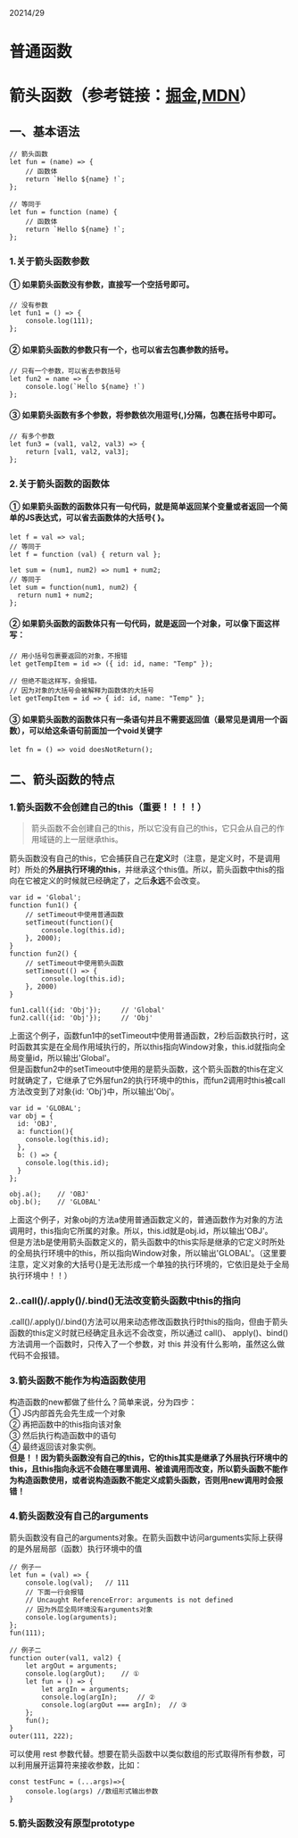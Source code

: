 20214/29
# 普通函数
# 箭头函数（参考链接：[掘金](https://juejin.cn/post/6844903805960585224),[MDN](https://developer.mozilla.org/zh-CN/docs/Web/JavaScript/Reference/Functions/Arrow_functions)）
## 一、基本语法
```
// 箭头函数
let fun = (name) => {
    // 函数体
    return `Hello ${name} !`;
};

// 等同于
let fun = function (name) {
    // 函数体
    return `Hello ${name} !`;
};
```
### 1.关于箭头函数参数  
#### ① 如果箭头函数没有参数，直接写一个空括号即可。
```
// 没有参数
let fun1 = () => {
    console.log(111);
};
```
#### ② 如果箭头函数的参数只有一个，也可以省去包裹参数的括号。
```
// 只有一个参数，可以省去参数括号
let fun2 = name => {
    console.log(`Hello ${name} !`)
};
```
#### ③ 如果箭头函数有多个参数，将参数依次用逗号(,)分隔，包裹在括号中即可。
```
// 有多个参数
let fun3 = (val1, val2, val3) => {
    return [val1, val2, val3];
};
```
### 2.关于箭头函数的函数体
#### ① 如果箭头函数的函数体只有一句代码，就是简单返回某个变量或者返回一个简单的JS表达式，可以省去函数体的大括号{ }。
```
let f = val => val;
// 等同于
let f = function (val) { return val };

let sum = (num1, num2) => num1 + num2;
// 等同于
let sum = function(num1, num2) {
  return num1 + num2;
};
```
#### ② 如果箭头函数的函数体只有一句代码，就是返回一个对象，可以像下面这样写：
```
// 用小括号包裹要返回的对象，不报错
let getTempItem = id => ({ id: id, name: "Temp" });

// 但绝不能这样写，会报错。
// 因为对象的大括号会被解释为函数体的大括号
let getTempItem = id => { id: id, name: "Temp" };
```
#### ③ 如果箭头函数的函数体只有一条语句并且不需要返回值（最常见是调用一个函数），可以给这条语句前面加一个void关键字
```
let fn = () => void doesNotReturn();
```
## 二、箭头函数的特点
### 1.箭头函数不会创建自己的this（重要！！！！）
>箭头函数不会创建自己的this，所以它没有自己的this，它只会从自己的作用域链的上一层继承this。

箭头函数没有自己的this，它会捕获自己在**定义**时（注意，是定义时，不是调用时）所处的**外层执行环境的this**，并继承这个this值。所以，箭头函数中this的指向在它被定义的时候就已经确定了，之后**永远**不会改变。  
```
var id = 'Global';
function fun1() {
    // setTimeout中使用普通函数
    setTimeout(function(){
        console.log(this.id);
    }, 2000);
}
function fun2() {
    // setTimeout中使用箭头函数
    setTimeout(() => {
        console.log(this.id);
    }, 2000)
}

fun1.call({id: 'Obj'});     // 'Global'
fun2.call({id: 'Obj'});     // 'Obj'
```
上面这个例子，函数fun1中的setTimeout中使用普通函数，2秒后函数执行时，这时函数其实是在全局作用域执行的，所以this指向Window对象，this.id就指向全局变量id，所以输出'Global'。  
但是函数fun2中的setTimeout中使用的是箭头函数，这个箭头函数的this在定义时就确定了，它继承了它外层fun2的执行环境中的this，而fun2调用时this被call方法改变到了对象{id: 'Obj'}中，所以输出'Obj'。

```
var id = 'GLOBAL';
var obj = {
  id: 'OBJ',
  a: function(){
    console.log(this.id);
  },
  b: () => {
    console.log(this.id);
  }
};

obj.a();    // 'OBJ'
obj.b();    // 'GLOBAL'
```
上面这个例子，对象obj的方法a使用普通函数定义的，普通函数作为对象的方法调用时，this指向它所属的对象。所以，this.id就是obj.id，所以输出'OBJ'。  
但是方法b是使用箭头函数定义的，箭头函数中的this实际是继承的它定义时所处的全局执行环境中的this，所以指向Window对象，所以输出'GLOBAL'。（这里要注意，定义对象的大括号{}是无法形成一个单独的执行环境的，它依旧是处于全局执行环境中！！）
### 2..call()/.apply()/.bind()无法改变箭头函数中this的指向
.call()/.apply()/.bind()方法可以用来动态修改函数执行时this的指向，但由于箭头函数的this定义时就已经确定且永远不会改变，所以通过 call()、 apply()、bind() 方法调用一个函数时，只传入了一个参数，对 this 并没有什么影响，虽然这么做代码不会报错。  
### 3.箭头函数不能作为构造函数使用
构造函数的new都做了些什么？简单来说，分为四步：  
 ① JS内部首先会先生成一个对象  
 ② 再把函数中的this指向该对象  
 ③ 然后执行构造函数中的语句  
 ④ 最终返回该对象实例。  
 **但是！！因为箭头函数没有自己的this，它的this其实是继承了外层执行环境中的this，且this指向永远不会随在哪里调用、被谁调用而改变，所以箭头函数不能作为构造函数使用，或者说构造函数不能定义成箭头函数，否则用new调用时会报错！**
### 4.箭头函数没有自己的arguments
箭头函数没有自己的arguments对象。在箭头函数中访问arguments实际上获得的是外层局部（函数）执行环境中的值
```
// 例子一
let fun = (val) => {
    console.log(val);   // 111
    // 下面一行会报错
    // Uncaught ReferenceError: arguments is not defined
    // 因为外层全局环境没有arguments对象
    console.log(arguments); 
};
fun(111);

// 例子二
function outer(val1, val2) {
    let argOut = arguments;
    console.log(argOut);    // ①
    let fun = () => {
        let argIn = arguments;
        console.log(argIn);     // ②
        console.log(argOut === argIn);  // ③
    };
    fun();
}
outer(111, 222);
```
可以使用 rest 参数代替。想要在箭头函数中以类似数组的形式取得所有参数，可以利用展开运算符来接收参数，比如：
```
const testFunc = (...args)=>{
    console.log(args) //数组形式输出参数
}
```
### 5.箭头函数没有原型prototype
